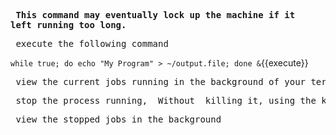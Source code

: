 **<pre> This command may eventually lock up the machine if it left running too long.</pre>**

<pre> execute the following command</pre>
`while true; do echo "My Program" > ~/output.file; done &`{{execute}}

<pre> view the current jobs running in the background of your terminal </pre>

<pre> stop the process running, _Without_ killing it, using the kill command </pre>

<pre> view the stopped jobs in the background </pre>
